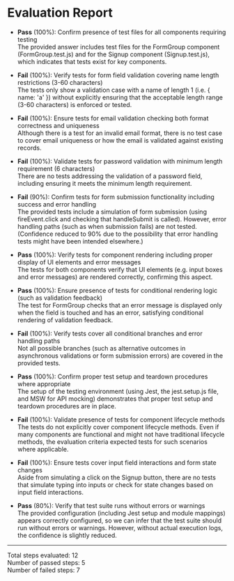 # Evaluation Report

- **Pass** (100%): Confirm presence of test files for all components requiring testing  
  The provided answer includes test files for the FormGroup component (FormGroup.test.js) and for the Signup component (Signup.test.js), which indicates that tests exist for key components.

- **Fail** (100%): Verify tests for form field validation covering name length restrictions (3-60 characters)  
  The tests only show a validation case with a name of length 1 (i.e. { name: 'a' }) without explicitly ensuring that the acceptable length range (3-60 characters) is enforced or tested.

- **Fail** (100%): Ensure tests for email validation checking both format correctness and uniqueness  
  Although there is a test for an invalid email format, there is no test case to cover email uniqueness or how the email is validated against existing records.

- **Fail** (100%): Validate tests for password validation with minimum length requirement (6 characters)  
  There are no tests addressing the validation of a password field, including ensuring it meets the minimum length requirement.

- **Fail** (90%): Confirm tests for form submission functionality including success and error handling  
  The provided tests include a simulation of form submission (using fireEvent.click and checking that handleSubmit is called). However, error handling paths (such as when submission fails) are not tested.  
  (Confidence reduced to 90% due to the possibility that error handling tests might have been intended elsewhere.)

- **Pass** (100%): Verify tests for component rendering including proper display of UI elements and error messages  
  The tests for both components verify that UI elements (e.g. input boxes and error messages) are rendered correctly, confirming this aspect.

- **Pass** (100%): Ensure presence of tests for conditional rendering logic (such as validation feedback)  
  The test for FormGroup checks that an error message is displayed only when the field is touched and has an error, satisfying conditional rendering of validation feedback.

- **Fail** (100%): Verify tests cover all conditional branches and error handling paths  
  Not all possible branches (such as alternative outcomes in asynchronous validations or form submission errors) are covered in the provided tests.

- **Pass** (100%): Confirm proper test setup and teardown procedures where appropriate  
  The setup of the testing environment (using Jest, the jest.setup.js file, and MSW for API mocking) demonstrates that proper test setup and teardown procedures are in place.

- **Fail** (100%): Validate presence of tests for component lifecycle methods  
  The tests do not explicitly cover component lifecycle methods. Even if many components are functional and might not have traditional lifecycle methods, the evaluation criteria expected tests for such scenarios where applicable.

- **Fail** (100%): Ensure tests cover input field interactions and form state changes  
  Aside from simulating a click on the Signup button, there are no tests that simulate typing into inputs or check for state changes based on input field interactions.

- **Pass** (80%): Verify that test suite runs without errors or warnings  
  The provided configuration (including Jest setup and module mappings) appears correctly configured, so we can infer that the test suite should run without errors or warnings. However, without actual execution logs, the confidence is slightly reduced.

---

Total steps evaluated: 12  
Number of passed steps: 5  
Number of failed steps: 7